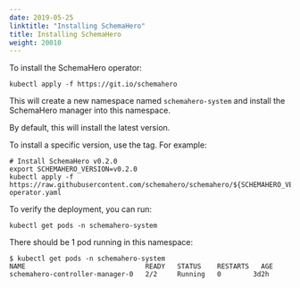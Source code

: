 ```yaml
---
date: 2019-05-25
linktitle: "Installing SchemaHero"
title: Installing SchemaHero
weight: 20010
---
```


To install the SchemaHero operator:

```shell
kubectl apply -f https://git.io/schemahero
```

This will create a new namespace named `schemahero-system` and install the SchemaHero manager into this namespace.

By default, this will install the latest version.

To install a specific version, use the tag. For example:

```shell
# Install SchemaHero v0.2.0
export SCHEMAHERO_VERSION=v0.2.0
kubectl apply -f https://raw.githubusercontent.com/schemahero/schemahero/${SCHEMAHERO_VERSION}/install/schemahero/schemahero-operator.yaml
```

To verify the deployment, you can run:

```shell
kubectl get pods -n schemahero-system
```

There should be 1 pod running in this namespace:

```shell
$ kubectl get pods -n schemahero-system
NAME                              READY   STATUS    RESTARTS   AGE
schemahero-controller-manager-0   2/2     Running   0        3d2h
```
